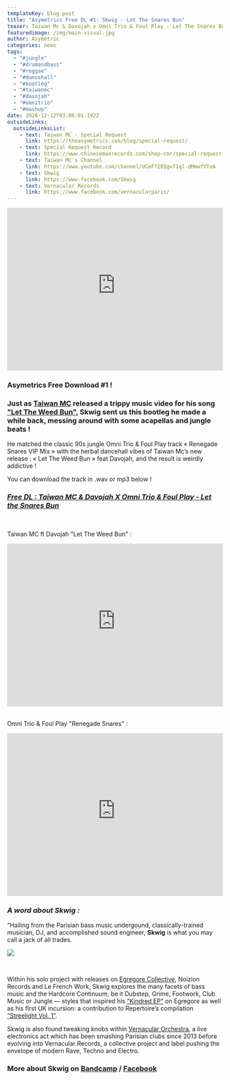 ```yaml
---
templateKey: blog-post
title: "Asymetrics Free DL #1: Skwig - Let The Snares Bun"
teaser: Taiwan Mc & Davojah x Omni Trio & Foul Play - Let The Snares Bun (Skwig Mashup)
featuredimage: /img/main-visual.jpg
author: Asymetric
categories: news
tags:
  - "#jungle"
  - "#drumandbass"
  - "#reggae"
  - "#dancehall"
  - "#bootleg"
  - "#taiwanmc"
  - "#davojah"
  - "#omnitrio"
  - "#mashup"
date: 2020-12-12T03:06:01.192Z
outsideLinks:
  outsideLinksList:
    - text: Taiwan MC - Special Request
      link: https://theasymetrics.com/blog/special-request/
    - text: Special Request Record
      link: https://www.chinesemanrecords.com/shop-cmr/special-request-taiwan-mc/
    - text: Taiwan MC's Channel
      link: https://www.youtube.com/channel/UCeF72EQgvf1ql-dMmwfYTeA
    - text: Skwig
      link: https://www.facebook.com/Skwig
    - text: Vernacular Records
      link: https://www.facebook.com/vernacularparis/
---
```

<iframe width="100%" height="380" src="https://www.youtube-nocookie.com/embed/CEnU2JPM2sA" frameborder="0" allow="accelerometer; autoplay; clipboard-write; encrypted-media; gyroscope; picture-in-picture" allowfullscreen referrerpolicy="origin"></iframe>

### Asymetrics Free Download #1 !

### Just as [Taiwan MC](https://theasymetrics.com/blog/special-request/) released a trippy music video for his song ["Let The Weed Bun"](https://www.youtube.com/watch?v=ONyrc0jHb3A), [](https://www.facebook.com/Skwig)**Skwig** sent us this bootleg he made a while back, messing around with some acapellas and jungle beats !

He matched the classic 90s jungle Omni Trio & Foul Play track « Renegade Snares VIP Mix » with the herbal dancehall vibes of Taiwan Mc’s new release : « Let The Weed Bun » feat Davojah, and the result is weirdly addictive !

You can download the track in .wav or mp3 below ! 

### *[Free DL : Taiwan MC & Davojah X Omni Trio & Foul Play - Let the Snares Bun](https://theasymetrics.com/download/)*

<br>

 Taiwan MC ft Davojah "Let The Weed Bun" :

<iframe width="100%" height="380" src="https://www.youtube-nocookie.com/embed/ONyrc0jHb3A" frameborder="0" allow="accelerometer; autoplay; clipboard-write; encrypted-media; gyroscope; picture-in-picture" allowfullscreen referrerpolicy="origin"></iframe>

<br>

<br>

Omni Trio & Foul Play "Renegade Snares" : 

<iframe width="100%" height="380" src="https://www.youtube-nocookie.com/embed/xDvrQVG040g" frameborder="0" allow="accelerometer; autoplay; clipboard-write; encrypted-media; gyroscope; picture-in-picture" allowfullscreen referrerpolicy="origin"></iframe>

### *A word about Skwig :*

“Hailing from the Parisian bass music undergound, classically-trained musician, DJ, and accomplished sound engineer, **Skwig** is what you may call a jack of all trades.

![](/img/129913408_966463553880454_3257371498311918056_n-2.jpg)

<br>

Within his solo project with releases on [Egregore Collective](https://egregorecollective.bandcamp.com/), Noizion Records and Le French Work, Skwig explores the many facets of bass music and the Hardcore Continuum, be it Dubstep, Grime, Footwork, Club Music or Jungle — styles that inspired his [“Kindred EP”](https://egregorecollective.bandcamp.com/album/egr005ep-skwig-kindred-ep) on Egregore as well as his first UK incursion: a contribution to Repertoire’s compilation [“Streelight Vol. 1”](https://repertoire.bandcamp.com/album/streetlight-vol-1).

Skwig is also found tweaking knobs within [Vernacular Orchestra](https://www.facebook.com/vernacularparis/), a live electronics act which has been smashing Parisian clubs since 2013 before evolving into Vernacular Records, a collective project and label pushing the envelope of modern Rave, Techno and Electro.

### More about Skwig on [Bandcamp](https://egregorecollective.bandcamp.com/album/egr005ep-skwig-kindred-ep) / [Facebook](https://www.facebook.com/Skwig)